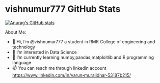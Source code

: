 # vishnumur777 GitHub Stats

[![Anurag's GitHub stats](https://github-readme-stats.vercel.app/api?username=vishnumur777&include_all_commits=true&theme=dracula)](https://github.com/anuraghazra/github-readme-stats)

About Me:
- 👋 Hi, I’m @vishnumur777 a student in RMK College of engineering and technology
- 👀 I’m interested in Data Science
- 🌱 I’m currently learning numpy,pandas,matploitlib and R programming language
- 📫 You can reach me through linkedin account https://www.linkedin.com/in/varun-muralidhar-53187b215/

